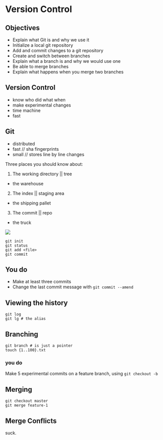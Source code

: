 # Version Control

## Objectives

- Explain what Git is and why we use it
- Initialize a local git repository
- Add and commit changes to a git repository
- Create and switch between branches
- Explain what a branch is and why we would use one
- Be able to merge branches 
- Explain what happens when you merge two branches

## Version Control

- know who did what when
- make experimental changes
- time machine
- fast

## Git

- distributed
- fast // sha fingerprints
- small // stores line by line changes

Three places you should know about:

1. The working directory || tree
  - the warehouse
2. The index || staging area
  - the shipping pallet
3. The commit || repo
  - the truck

![](http://git-scm.com/figures/18333fig0106-tn.png)

    git init
    git status
    git add <file>
    git commit

## You do

- Make at least three commits
- Change the last commit message with `git commit --amend`

## Viewing the history
```
git log
git lg # the alias
```

## Branching
```
git branch # is just a pointer
touch {1..100}.txt
```

### you do

Make 5 experimental commits on a feature branch, using `git checkout -b`

## Merging

    git checkout master
    git merge feature-1

## Merge Conflicts

suck.
